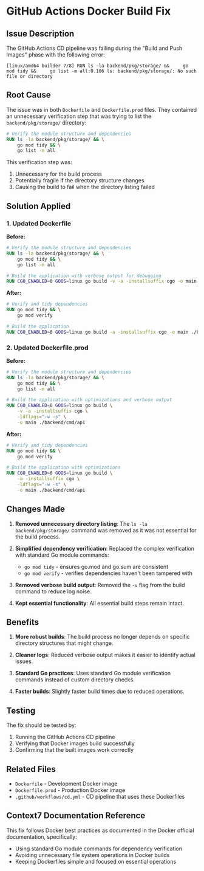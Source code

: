 # GitHub Actions Docker Build Fix

## Issue Description

The GitHub Actions CD pipeline was failing during the "Build and Push Images" phase with the following error:

```
[linux/amd64 builder 7/8] RUN ls -la backend/pkg/storage/ &&     go mod tidy &&     go list -m all:0.106 ls: backend/pkg/storage/: No such file or directory
```

## Root Cause

The issue was in both `Dockerfile` and `Dockerfile.prod` files. They contained an unnecessary verification step that was trying to list the `backend/pkg/storage/` directory:

```dockerfile
# Verify the module structure and dependencies
RUN ls -la backend/pkg/storage/ && \
    go mod tidy && \
    go list -m all
```

This verification step was:
1. Unnecessary for the build process
2. Potentially fragile if the directory structure changes
3. Causing the build to fail when the directory listing failed

## Solution Applied

### 1. Updated Dockerfile

**Before:**
```dockerfile
# Verify the module structure and dependencies
RUN ls -la backend/pkg/storage/ && \
    go mod tidy && \
    go list -m all

# Build the application with verbose output for debugging
RUN CGO_ENABLED=0 GOOS=linux go build -v -a -installsuffix cgo -o main ./backend/cmd/api
```

**After:**
```dockerfile
# Verify and tidy dependencies
RUN go mod tidy && \
    go mod verify

# Build the application
RUN CGO_ENABLED=0 GOOS=linux go build -a -installsuffix cgo -o main ./backend/cmd/api
```

### 2. Updated Dockerfile.prod

**Before:**
```dockerfile
# Verify the module structure and dependencies
RUN ls -la backend/pkg/storage/ && \
    go mod tidy && \
    go list -m all

# Build the application with optimizations and verbose output
RUN CGO_ENABLED=0 GOOS=linux go build \
    -v -a -installsuffix cgo \
    -ldflags="-w -s" \
    -o main ./backend/cmd/api
```

**After:**
```dockerfile
# Verify and tidy dependencies
RUN go mod tidy && \
    go mod verify

# Build the application with optimizations
RUN CGO_ENABLED=0 GOOS=linux go build \
    -a -installsuffix cgo \
    -ldflags="-w -s" \
    -o main ./backend/cmd/api
```

## Changes Made

1. **Removed unnecessary directory listing**: The `ls -la backend/pkg/storage/` command was removed as it was not essential for the build process.

2. **Simplified dependency verification**: Replaced the complex verification with standard Go module commands:
   - `go mod tidy` - ensures go.mod and go.sum are consistent
   - `go mod verify` - verifies dependencies haven't been tampered with

3. **Removed verbose build output**: Removed the `-v` flag from the build command to reduce log noise.

4. **Kept essential functionality**: All essential build steps remain intact.

## Benefits

1. **More robust builds**: The build process no longer depends on specific directory structures that might change.

2. **Cleaner logs**: Reduced verbose output makes it easier to identify actual issues.

3. **Standard Go practices**: Uses standard Go module verification commands instead of custom directory checks.

4. **Faster builds**: Slightly faster build times due to reduced operations.

## Testing

The fix should be tested by:

1. Running the GitHub Actions CD pipeline
2. Verifying that Docker images build successfully
3. Confirming that the built images work correctly

## Related Files

- `Dockerfile` - Development Docker image
- `Dockerfile.prod` - Production Docker image
- `.github/workflows/cd.yml` - CD pipeline that uses these Dockerfiles

## Context7 Documentation Reference

This fix follows Docker best practices as documented in the Docker official documentation, specifically:
- Using standard Go module commands for dependency verification
- Avoiding unnecessary file system operations in Docker builds
- Keeping Dockerfiles simple and focused on essential operations